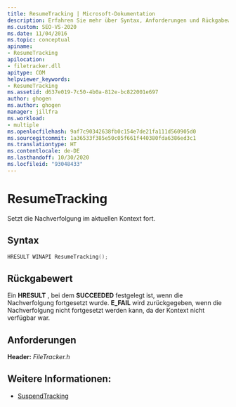 ```yaml
---
title: ResumeTracking | Microsoft-Dokumentation
description: Erfahren Sie mehr über Syntax, Anforderungen und Rückgabewert für die MSBuild-Funktion „ResumeTracking“ zum Fortsetzen der Nachverfolgung im aktuellen Kontext.
ms.custom: SEO-VS-2020
ms.date: 11/04/2016
ms.topic: conceptual
apiname:
- ResumeTracking
apilocation:
- filetracker.dll
apitype: COM
helpviewer_keywords:
- ResumeTracking
ms.assetid: d637e019-7c50-4b0a-812e-bc822001e697
author: ghogen
ms.author: ghogen
manager: jillfra
ms.workload:
- multiple
ms.openlocfilehash: 9af7c90342638fb0c154e7de21fa111d560905d0
ms.sourcegitcommit: 1a36533f385e50c05f661f440380fda6386ed3c1
ms.translationtype: HT
ms.contentlocale: de-DE
ms.lasthandoff: 10/30/2020
ms.locfileid: "93048433"
---
```

# <a name="resumetracking"></a>ResumeTracking

Setzt die Nachverfolgung im aktuellen Kontext fort.

## <a name="syntax"></a>Syntax

```cpp
HRESULT WINAPI ResumeTracking();
```

## <a name="return-value"></a>Rückgabewert

 Ein **HRESULT** , bei dem **SUCCEEDED** festgelegt ist, wenn die Nachverfolgung fortgesetzt wurde. **E_FAIL** wird zurückgegeben, wenn die Nachverfolgung nicht fortgesetzt werden kann, da der Kontext nicht verfügbar war.

## <a name="requirements"></a>Anforderungen

 **Header:** *FileTracker.h*

## <a name="see-also"></a>Weitere Informationen:

- [SuspendTracking](../msbuild/suspendtracking.md)